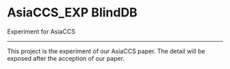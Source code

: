 # AsiaCCS_EXP BlindDB
Experiment for AsiaCCS

---
This project is the experiment of our AsiaCCS paper.
The detail will be exposed after the acception of our paper.
